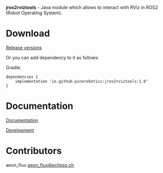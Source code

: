 **jros2rviztools** - Java module which allows to interact with RViz in ROS2 (Robot Operating System).

# Download

[Release versions](https://github.com/pinorobotics/jros2rviztools/releases)

Or you can add dependency to it as follows:

Gradle:

```
dependencies {
    implementation 'io.github.pinorobotics:jros2rviztools:1.0'
}
```

# Documentation

[Documentation](http://pinoweb.freetzi.com/jrosrviztools)

[Development](DEVELOPMENT.md)

# Contributors

aeon_flux <aeon_flux@eclipso.ch>
